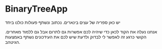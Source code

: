 # BinaryTreeApp
יש כאן ספריה של עצים בינארים. נכתוב ונשתף פעולות כולנו ביחד

אנחנו נעלה את הקוד לכאן כדי שיהיה לכם אפשרות גם לתרום אבל גם ללמוד מאחרים. הקושי כרגע זה לאפשר לי לבדוק ולדעת שיש לכם את העידכונים
נשתף באמצעות הגיטהב.
